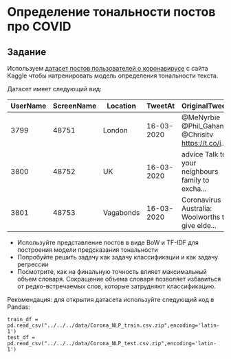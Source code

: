 # Определение тональности постов про COVID

## Задание

Используем [датасет постов пользователей о коронавирусе](https://www.kaggle.com/datasets/datatattle/covid-19-nlp-text-classification) с сайта Kaggle чтобы натренировать модель определения тональности текста. 

Датасет имеет следующий вид:

UserName | ScreenName | Location | TweetAt | OriginalTweet | Sentiment
---------|------------|----------|---------|---------------|----------
3799 | 48751 | London | 16-03-2020 | @MeNyrbie @Phil_Gahan @Chrisitv https://t.co/i... | Neutral
3800 | 48752 | UK | 16-03-2020 | advice Talk to your neighbours family to excha... | Positive
3801 | 48753 | Vagabonds | 16-03-2020 | Coronavirus Australia: Woolworths to give elde... | Positive

* Используйте представление постов в виде BoW и TF-IDF для построения модели предсказания тональности
* Попробуйте решить задачу как задачу классификации и как задачу регрессии
* Посмотрите, как на финальную точность влияет максимальный объем словаря. Сокращение объема словаря позволяет избавиться от редко-встречаемых слов, которые затрудняют классификацию.

Рекомендация: для открытия датасета используйте следующий код в Pandas:

```
train_df = pd.read_csv("../../../data/Corona_NLP_train.csv.zip",encoding='latin-1')
test_df = pd.read_csv("../../../data/Corona_NLP_test.csv.zip",encoding='latin-1')
```
